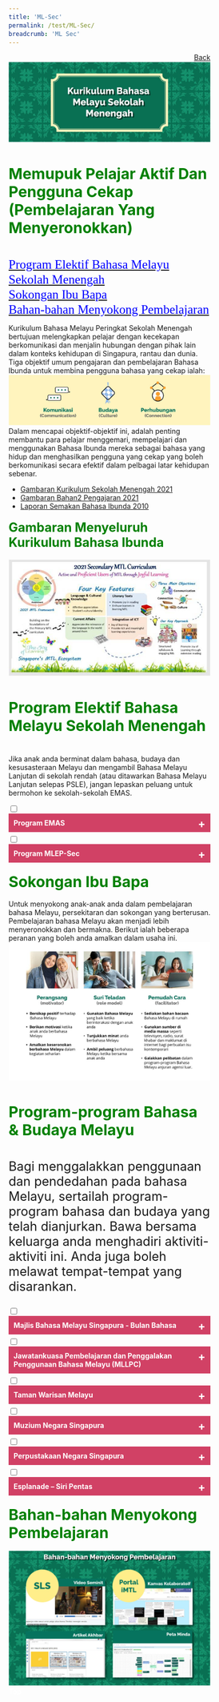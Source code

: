 ```yaml
---
title: 'ML-Sec'
permalink: /test/ML-Sec/
breadcrumb: 'ML Sec'
---
```

<html>
<body>
<style>
   * {
  box-sizing: border-box;
}

 .tab table {
   display: none;
}
.tab table:target {
  display: block;
}

.content table {
    width: 70%;
    font-family: arial, sans-serif;
     border-collapse: collapse;
}

td, th {
  border: 1px ;
  text-align: center;
  padding: 8px;
}
table.center {
  margin-left:auto; 
  margin-right:auto;
}
.atab label {
    position: relative;
    display: block;
    background: #d14165;
    color: #fff;
    font-weight: 700;
    padding: 10px;
    cursor: pointer;
 }
  .atab label::after {
  content: "+";
  font-size: 22px;
  position: absolute;
  right: 10px;
  top: 7px;
  transition: all 0.4s;
}
 .atab input[type=checkbox]:checked + label::after,
.atab input[type=radio]:checked + label::after {
    content: 'x';
    right: 14px;
    top: 7px;
  //transform:rotate(-225deg);
   /* transform: rotate(90deg); */
}
.tab-content {
  overflow: hidden;
  display: none;
  width:100%; 
}
.atab{
  margin-bottom: 5px;
  width:100%;  
}
</style>
<a href="/gallery/pameran- bahasa- melayu-malay-language-exhibitions-a/moe-curriculum/" style="float:right;">Back</a><br/>
<img src="/images/ML-Sec-Header.jpg">
<h4  style="font-size:30px;color:green;" >Memupuk Pelajar Aktif Dan Pengguna Cekap (Pembelajaran Yang Menyeronokkan)</h4>
 <a href="#C1" style="font-size:25px"><span style="color:blue;font-family:KaiTi">Program Elektif Bahasa Melayu Sekolah Menengah</span></a><br/>
 <a href="#C2" style="font-size:25px"><span style="color:blue;font-family:KaiTi"> Sokongan Ibu Bapa</span></a><br/>
 <a href="#C3" style="font-size:25px"><span style="color:blue;font-family:KaiTi">Bahan-bahan Menyokong Pembelajaran</span></a>
<p>Kurikulum Bahasa Melayu Peringkat Sekolah Menengah bertujuan melengkapkan pelajar dengan kecekapan berkomunikasi dan menjalin hubungan dengan pihak lain dalam konteks kehidupan di Singapura, rantau dan dunia.
<br/>
Tiga objektif umum pengajaran dan pembelajaran Bahasa Ibunda untuk membina pengguna bahasa yang cekap ialah: 
<img src="/images/ML-Sec-Funlearning.jpg"><br/>
Dalam mencapai objektif-objektif ini, adalah penting membantu para pelajar menggemari, mempelajari dan menggunakan Bahasa Ibunda mereka sebagai bahasa yang hidup dan menghasilkan pengguna yang cekap yang boleh berkomunikasi secara efektif dalam pelbagai latar kehidupan sebenar.
<br/>
<ul><li><a href="#" target="_blank">Gambaran Kurikulum Sekolah Menengah 2021
</a></li>
<li><a href="#" target="_blank">Gambaran Bahan2 Pengajaran 2021
</a></li>
<li><a href="#" target="_blank">Laporan Semakan Bahasa Ibunda 2010 
</a></li></ul>
</p>
<h4 id="C1"><span style="font-size:25px;color:green;" >Gambaran Menyeluruh Kurikulum Bahasa Ibunda </span>
</h4>
<img src="/images/ML-Sec-Gambaran.jpg"><br/>
<h4  style="font-size:30px;color:green;" >Program Elektif Bahasa Melayu Sekolah Menengah
</h4>
<p>Jika anak anda berminat dalam bahasa, budaya dan kesusasteraan Melayu dan mengambil Bahasa Melayu Lanjutan di sekolah rendah (atau ditawarkan Bahasa Melayu Lanjutan selepas PSLE), jangan lepaskan peluang untuk bermohon ke sekolah-sekolah EMAS.
</p>
<div class="atab">
      <input id="tab-1" type="checkbox" name="tab">
   <label for="tab-1" class="lbML">Program EMAS
</label>
     <div class="tab-content">
       <p>Pilih sekolah menengah <strong>EMAS </strong> & <strong> MLEP</strong><br/>
     <ul><li>Sekolah Menengah Anderson
</li>
     <li>Sekolah Tinggi Pemerintah Bukit Panjang
</li>
     <li>Sekolah Menengah Tanjong Katong
</li>
    </ul>
     </p>
  <p><u><strong>Program Pengayaan </strong></u><br/>
     <ul>
     <li>Perkhemahan Bahasa & Budaya
</li>
     <li>Bengkel Penulisan Kreatif</li>
     <li>Penerbitan Karya Pelajar
</li>
     <li>Program Penyerapan ke Luar Negara
</li>
     <li>Pendedahan Seni dan Budaya
</li>
    </ul>
  <a href="#" target="_blank">Lelaman MOE tentang program elektif Bahasa Melayu
 </a>
   </p>  </div></div>
   
  <div class="atab">
      <input id="tab-2" type="checkbox" name="tab">
   <label for="tab-2" class="lbML">Program MLEP-Sec
</label>
     <div class="tab-content">
       <p>Pilih untuk meneruskan program <strong>EMAS</strong> atau tukar kepada program <strong>MLEP</strong>
<br/>
     <ul><li>Minat dalam sastera Melayu (seperti membaca novel, cerpen dan sajak), 
</li>
     <li>Memilih untuk mempelajari sastera Melayu di peringkat Menengah Tiga.
</li>
    </ul>
     </p>
  <p><u><strong>Biasiswa MLEP-Sec</strong>
 </u><br/>
       Pelajar MLEP-Sec warganegara Singapura yang cemerlang akan ditawarkan biasiswa oleh Kementerian Pendidikan:
       <br/>
  <ul>
     <li>biasiswa selama dua tahun (Menengah Tiga dan Empat) 
</li>
     <li>biasiswa bernilai $1,000 setiap tahun
</li>
     <li>yuran sekolah dibiayai (jumlah maksimum $2,400 setiap tahun) 

</li>
     <li>subsidi penuh bagi Program Penyerapan ke Luar Negara 

</li>
     <li>sijil pengiktirafan setelah tamat program selama dua tahun 

</li>
    </ul>
   </p>  </div></div>
   <h4 id="C2"><span style="font-size:30px;color:green;">Sokongan Ibu Bapa</span>
</h4>
Untuk menyokong anak-anak anda dalam pembelajaran bahasa Melayu, persekitaran dan sokongan yang berterusan. Pembelajaran bahasa Melayu akan menjadi lebih menyeronokkan dan bermakna. Berikut ialah beberapa peranan yang boleh anda amalkan dalam usaha ini. <br/>
<img src="/images/ML-Sec-Parents.jpg">
<h4  style="font-size:30px;color:green;" >Program-program Bahasa & Budaya Melayu</h4> 
<p style="font-size:25px;">Bagi menggalakkan penggunaan dan pendedahan pada bahasa Melayu, sertailah program-program bahasa dan budaya yang telah dianjurkan. Bawa bersama keluarga anda menghadiri aktiviti-aktiviti ini. Anda juga boleh melawat tempat-tempat yang disarankan.
</p>
   <div class="atab">
      <input id="tab-3" type="checkbox" name="tab">
   <label for="tab-3" class="lbML">Majlis Bahasa Melayu Singapura - Bulan Bahasa 
</label>
     <div class="tab-content"> 
   <p style="font-size:20px;">Tema 2020, ‘Cita. Citra. Cinta. Bahasa Kita.’ ~ menggambarkan langkah kita mengharungi era baharu
 <a href="#" target="_blank">Majlis Bahasa Melayu Singapura - Bulan Bahasa 
 </a>
</p>
 </div></div> 
   <div class="atab">
      <input id="tab-4" type="checkbox" name="tab">
   <label for="tab-4" class="lbML">Jawatankuasa Pembelajaran dan Penggalakan Penggunaan Bahasa Melayu (MLLPC)
</label>
     <div class="tab-content"> 
   <p style="font-size:25px;">
       <ul><li>Fiesta Bahasa
</li>
         <li>Kesantunan Bahasa
</li>
         </ul>
 <a href="#" target="_blank">Jawatankuasa Pembelajaran dan Penggalakan Penggunaan Bahasa Melayu (MLLPC)
 </a>
</p>
 </div></div> 
  
   <div class="atab">
      <input id="tab-5" type="checkbox" name="tab">
   <label for="tab-5" class="lbML">Taman Warisan Melayu 

</label>
     <div class="tab-content"> 
   <p style="font-size:25px;">
       <ul><li>Pameran Tetap – 6 galeri
</li>
         <li>Pameran Khas - Seekor Singa, Seorang Putera dan Sebingkai Cermin: Pantulan dan Biasan Singapura
</li>
         </ul>
 <a href="#" target="_blank">Taman Warisan Melayu  (MLLPC)
 </a>
</p>
 </div></div> 
 
  <div class="atab">
      <input id="tab-6" type="checkbox" name="tab">
   <label for="tab-6" class="lbML">Muzium Negara Singapura 

</label>
     <div class="tab-content"> 
   <p style="font-size:25px;">
       <ul><li>Pameran tetap – 4 galeri   
</li>
         <li>Pameran Khas – Khazanah Dunia dari Muzium British
</li>
         </ul>
 <a href="#" target="_blank">Muzium Negara Singapura 
 </a>
</p>
 </div></div> 


<div class="atab">
      <input id="tab-7" type="checkbox" name="tab">
   <label for="tab-7" class="lbML">Perpustakaan Negara Singapura

</label>
     <div class="tab-content"> 
   <p style="font-size:25px;">
       <ul><li>Mari Bercerita – Setiap Minggu <br/> 
Selasa, 8.00 malam / Sabtu, 11.30 pagi</li>
         <li>Saranan Bacaan – 2 kali setiap bulan  <br/>
(Khamis pertama & ketiga)
</li>
         <li>Gig Puisi – Setiap Bulan  <br/>
(Sabtu ke 2, 2.30ptg)
</li>
         <li>Ilmu Pustaka – Setiap bulan  <br/>
(Sabtu ke 4, 2.3p ptg
</li>
         <li>Bicara Kata – Setiap bulan  <br/>
(Ikut Jadual Khas)
</li>
         <li>Penulis Bercerita – 2 sesi setiap 3 bulan  <br/>
(Ikut Jadual Khas) 
</li>
         </ul>
 <a href="#" target="_blank">Perpustakaan Negara Singapura
 </a>
</p>
 </div></div> 
   
   <div class="atab">
      <input id="tab-8" type="checkbox" name="tab">
   <label for="tab-8" class="lbML">Esplanade – Siri Pentas  

</label>
     <div class="tab-content"> 
   <p style="font-size:25px;">
       <ul>
         <li>Cipta Cita - aneka jenis kesenian dan alami kepelbagaian dan kekayaan dunia Melayu.
</li>
         <li>Festival Muara – Persembahan tarian Melayu Nusantara

</li>
         <li>Gemadah – Festival Muzik Tradisional Melayu

</li>
         <li>Pesta Raya - kesenian teater, tarian dan muzik dari Melayu nusantara sempena sambutan hari raya.

</li>
         </ul>
 <a href="#" target="_blank">Esplanade – Siri Pentas 
 </a>
</p>
 </div></div> 
   <h4 id="C3"><span style="font-size:30px;color:green;" >Bahan-bahan Menyokong Pembelajaran</span>
</h4> 
<img src="/images/ML-Sec_OnlineLearning.png">  
<div class="btntop"><a href="#top" style="text-decoration:none;"><span style="color:white"><b>Top</b></span></a></div>
